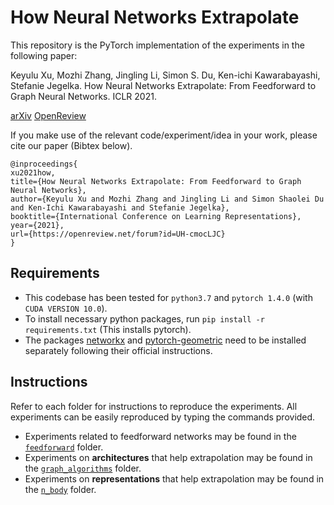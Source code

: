 # How Neural Networks Extrapolate 

This repository is the PyTorch implementation of the experiments in the following paper: 

Keyulu Xu, Mozhi Zhang, Jingling Li, Simon S. Du, Ken-ichi Kawarabayashi, Stefanie Jegelka. How Neural Networks Extrapolate: From Feedforward to Graph Neural Networks. ICLR 2021. 

[arXiv](https://arxiv.org/abs/2009.11848) [OpenReview](https://openreview.net/forum?id=UH-cmocLJC) 

If you make use of the relevant code/experiment/idea in your work, please cite our paper (Bibtex below).
```
@inproceedings{
xu2021how,
title={How Neural Networks Extrapolate: From Feedforward to Graph Neural Networks},
author={Keyulu Xu and Mozhi Zhang and Jingling Li and Simon Shaolei Du and Ken-Ichi Kawarabayashi and Stefanie Jegelka},
booktitle={International Conference on Learning Representations},
year={2021},
url={https://openreview.net/forum?id=UH-cmocLJC}
}
```


## Requirements
- This codebase has been tested for `python3.7` and `pytorch 1.4.0` (with `CUDA VERSION 10.0`).
- To install necessary python packages, run `pip install -r requirements.txt` (This installs pytorch).
- The packages [networkx](https://networkx.org/documentation/stable/install.html) and [pytorch-geometric](https://pytorch-geometric.readthedocs.io/en/latest/notes/installation.html) need to be installed separately following their official instructions.

## Instructions
Refer to each folder for instructions to reproduce the experiments. All experiments can be easily reproduced by typing the commands provided.
- Experiments related to feedforward networks may be found in the [`feedforward`](./feedforward) folder.
- Experiments on **architectures** that help extrapolation may be found in the [`graph_algorithms`](./graph_algorithms) folder.
- Experiments on **representations** that help extrapolation may be found in the [`n_body`](./n_body) folder.
